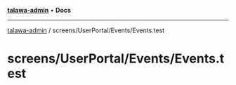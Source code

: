 [**talawa-admin**](../../../../README.md) • **Docs**

***

[talawa-admin](../../../../modules.md) / screens/UserPortal/Events/Events.test

# screens/UserPortal/Events/Events.test
